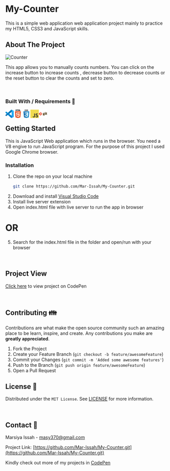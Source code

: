 # My-Counter

This is a simple web application web application project mainly to practice my HTML5, CSS3 and JavaScript skills. 

## About The Project

![Counter](https://res.cloudinary.com/dytnpjxrd/image/upload/v1617294765/My%20Website%20Projects/counter_cm5tov.png)

This app allows you to manually counts numbers. You can click on the increase button to increase counts , decrease button to decrease counts or the reset button to clear the counts and set to zero.

<br>

### Built With / Requirements :construction_worker:
<img align="left" alt="Visual Studio Code" width="26px" src="https://raw.githubusercontent.com/github/explore/80688e429a7d4ef2fca1e82350fe8e3517d3494d/topics/visual-studio-code/visual-studio-code.png" />
<img align="left" alt="HTML5" width="26px" src="https://raw.githubusercontent.com/github/explore/80688e429a7d4ef2fca1e82350fe8e3517d3494d/topics/html/html.png" />
<img align="left" alt="CSS3" width="26px" src="https://raw.githubusercontent.com/github/explore/80688e429a7d4ef2fca1e82350fe8e3517d3494d/topics/css/css.png" />
<img align="left" alt="JavaScript" width="26px" src="https://raw.githubusercontent.com/github/explore/80688e429a7d4ef2fca1e82350fe8e3517d3494d/topics/javascript/javascript.png" />
<img align="left" alt="Git" width="26px" src="https://raw.githubusercontent.com/github/explore/80688e429a7d4ef2fca1e82350fe8e3517d3494d/topics/git/git.png" />


<br>

<!-- GETTING STARTED -->

## Getting Started
This is JavaScript Web application which runs in the browser. You need a V8 engive to run JavaScript program. For the purpose of this project I used Google Chrome browser.

### Installation

1. Clone the repo on your local machine
   ```sh
   git clone https://github.com/Mar-Issah/My-Counter.git
   ```
2. Download and install [Visual Studio Code](https://code.visualstudio.com/)
3. Install live server extension
4. Open index.html file with live server to run the app in browser

# OR
5. Search for the index.html file in the folder and open/run with your browser


<br>

<!-- USAGE EXAMPLES -->

## Project View

[Click here](https://codepen.io/marsiya-issah/full/dyNvMbP) to view project on CodePen


<br>
<!-- CONTRIBUTING -->

## Contributing :family:

Contributions are what make the open source community such an amazing place to be learn, inspire, and create. Any contributions you make are **greatly appreciated**.

1. Fork the Project
2. Create your Feature Branch (`git checkout -b feature/awesomeFeature`)
3. Commit your Changes (`git commit -m 'Added some awesome features'`)
4. Push to the Branch (`git push origin feature/awesomeFeature`)
5. Open a Pull Request
   <br>

<!-- LICENSE -->

## License :page_facing_up:

Distributed under the `MIT License`. See [LICENSE](https://choosealicense.com/licenses/mit/) for more information.

<!-- CONTACT -->

<br>

## Contact :e-mail:

Marsiya Issah - masy370@gmail.com

Project Link: [https://github.com/Mar-Issah/My-Counter.git](https://github.com/Mar-Issah/My-Counter.git)

Kindly check out more of my projects in [CodePen](https://codepen.io/your-work/)




